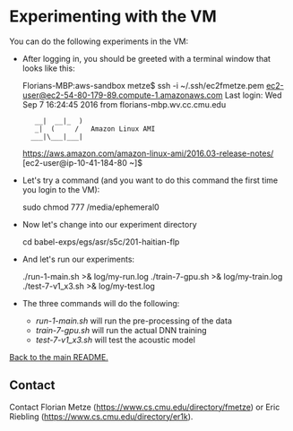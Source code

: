 # Experimenting with the VM

You can do the following experiments in the VM:

- After logging in, you should be greeted with a terminal window that looks like this:
  
  Florians-MBP:aws-sandbox metze$ ssh -i ~/.ssh/ec2fmetze.pem ec2-user@ec2-54-80-179-89.compute-1.amazonaws.com
  Last login: Wed Sep  7 16:24:45 2016 from florians-mbp.wv.cc.cmu.edu
  
         __|  __|_  )
         _|  (     /   Amazon Linux AMI
        ___|\___|___|
  
  https://aws.amazon.com/amazon-linux-ami/2016.03-release-notes/
  [ec2-user@ip-10-41-184-80 ~]$ 
  
- Let's try a command (and you want to do this command the first time you login to the VM):

  sudo chmod 777 /media/ephemeral0

- Now let's change into our experiment directory

  cd babel-exps/egs/asr/s5c/201-haitian-flp

- And let's run our experiments:

  ./run-1-main.sh >& log/my-run.log
  ./train-7-gpu.sh >& log/my-train.log
  ./test-7-v1_x3.sh >& log/my-test.log

- The three commands will do the following:
  - _run-1-main.sh_ will run the pre-processing of the data
  - _train-7-gpu.sh_ will run the actual DNN training
  - _test-7-v1_x3.sh_ will test the acoustic model


[Back to the main README.](README.md)

## Contact

Contact Florian Metze (<https://www.cs.cmu.edu/directory/fmetze>) or 
Eric Riebling (<https://www.cs.cmu.edu/directory/er1k>).
